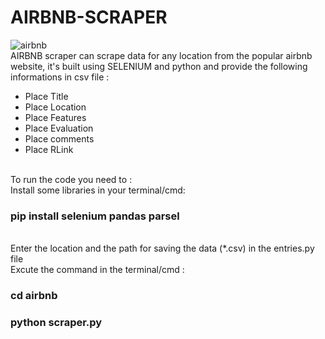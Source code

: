 # AIRBNB-SCRAPER

![airbnb](https://user-images.githubusercontent.com/83681204/133006085-dc4110ef-1ad3-4b13-b5f9-7c0811d92bc1.jpg)
<br>
AIRBNB scraper can scrape data for any location from the popular airbnb website, it's built using SELENIUM and python and provide the following informations in csv file :
<ul>
  <li>Place Title</li>
  <li>Place Location</li>
  <li>Place Features</li>
  <li>Place Evaluation</li>
  <li>Place comments</li>
  <li>Place RLink</li>
</ul>
<br>
To run the code you need to :
<br>
Install some libraries in your terminal/cmd: <h3>pip install selenium pandas parsel</h3>
<br>
Enter the location and the path for saving the data (*.csv) in the entries.py file
<br>
Excute the command in the terminal/cmd : 
<h3>cd airbnb</h3>
<h3>python scraper.py</h3>



